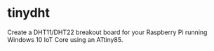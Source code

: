 # tinydht
Create a DHT11/DHT22 breakout board for your Raspberry Pi running Windows 10 IoT Core using an ATtiny85.
